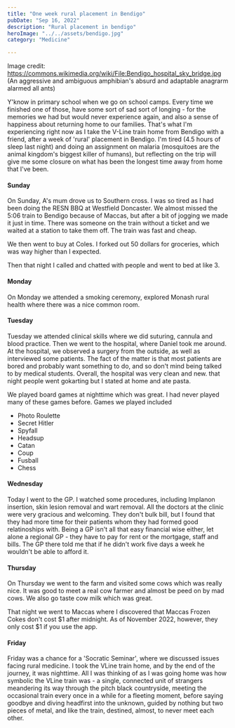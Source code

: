 ```yaml
---
title: "One week rural placement in Bendigo"
pubDate: "Sep 16, 2022"
description: "Rural placement in bendigo"
heroImage: "../../assets/bendigo.jpg"
category: "Medicine"

---
```

Image credit: https://commons.wikimedia.org/wiki/File:Bendigo_hospital_sky_bridge.jpg (An aggressive and ambiguous amphibian's absurd and adaptable anagrarm alarmed all ants)


Y'know in primary school when we go on school camps. Every time we finished one of those,  have some sort of sad sort of longing - for the memories we had but would never experience again, and also a sense of happiness about returning home to our families. That's what I'm experiencing right now as I take the V-Line train home from Bendigo with a friend, after a week of 'rural' placement in Bendigo. I'm tired (4.5 hours of sleep last night) and doing an assignment on malaria (mosquitoes are the animal kingdom's biggest killer of humans), but reflecting on the trip will give me some closure on what has been the longest time away from home that I've been.

#### Sunday

On Sunday, A's mum drove us to Southern  cross. I was so tired as I had been doing the RESN BBQ at Westfield Doncaster. We almost missed the 5:06 train to Bendigo because of Maccas, but after a bit of jogging we made it just in time. There was someone on the train without a ticket and we waited at a station to take them off. The train was fast and cheap.

We then went to buy at Coles. I forked out 50 dollars for groceries, which was way higher than I expected.

Then that night I called and chatted with people and went to bed at like 3.

#### Monday

On Monday we attended a smoking ceremony, explored Monash rural health where there was a nice common room.

#### Tuesday

Tuesday we attended clinical skills where we did suturing, cannula and blood practice. Then we went to the hospital, where Daniel took me around. At the hospital, we observed a surgery from the outside, as well as interviewed some patients. The fact of the matter is that most patients are bored and probably want something to do, and so don't mind being talked to by medical students. Overall, the hospital was very clean and new. that night people went gokarting but I stated at home and ate pasta. 

We played board games at nighttime which was great. I had never played many of these games before. Games we played included
- Photo Roulette
- Secret Hitler
- Spyfall
- Headsup
- Catan
- Coup
- Fusball
- Chess

#### Wednesday

Today I went to the GP. I watched some procedures, including Implanon insertion, skin lesion removal and wart removal. All the doctors at the clinic were very gracious and welcoming. They don't bulk bill, but I found that they had more time for their patients whom they had formed good relatinoships with. Being a GP isn't all that easy financial wise either, let alone a regional GP - they have to pay for rent or the mortgage, staff and bills. The GP there told me that if he didn't work five days a week he wouldn't be able to afford it.


#### Thursday

On Thursday we went to the farm and visited some cows which was really nice. It was good to meet a real cow farmer and almost be peed on by mad cows. We also go taste cow milk which was great.

That night we went to Maccas where I discovered that Maccas Frozen Cokes don't cost $1 after midnight. As of November 2022, however, they only cost $1 if you use the app.

#### Friday

Friday was a chance for a 'Socratic Seminar', where we discussed issues facing rural medicine. I took the VLine train home, and by the end of the journey, it was nighttime. All I was thinking of as I was going home was how symbolic the VLine train was - a single, connected unit of strangers meandering its way through the pitch black countryside, meeting the occasional train every once in a while for a fleeting moment, before saying goodbye and diving headfirst into the unknown, guided by nothing but two pieces of metal, and like the train, destined, almost, to never meet each other.
